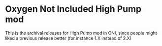 # Oxygen Not Included High Pump mod

This is the archival releases for High Pump mod in ONI, since people might liked a previous release better (for instance 1.X instead of 2.X)
